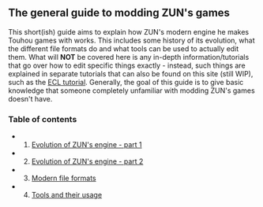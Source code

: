 ## The general guide to modding ZUN's games
This short(ish) guide aims to explain how ZUN's modern engine he makes Touhou games with works. This includes some history of its evolution, what the different file formats do and what tools can be used to actually edit them. What will **NOT** be covered here is any in-depth information/tutorials that go over how to edit specific things exactly - instead, such things are explained in separate tutorials that can also be found on this site (still WIP), such as the [ECL tutorial](#b=ecl-tutorial/&p=1). Generally, the goal of this guide is to give basic knowledge that someone completely unfamiliar with modding ZUN's games doesn't have.

### Table of contents
- 1. [Evolution of ZUN's engine - part 1](#b=general-modding-guide/&p=2)
- 2. [Evolution of ZUN's engine - part 2](#b=general-modding-guide/&p=3)
- 3. [Modern file formats](#b=general-modding-guide/&p=4)
- 4. [Tools and their usage](#b=general-modding-guide/&p=5)
